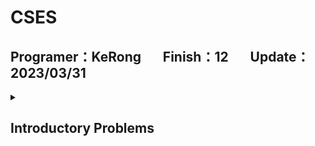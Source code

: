 # CSES
## Programer：KeRong &nbsp;&nbsp;&nbsp;&nbsp;&nbsp;&nbsp;Finish：12 &nbsp;&nbsp;&nbsp;&nbsp;&nbsp;&nbsp;Update：2023/03/31
<!-- 完成 :tada: -->
<!-- 勾勾 :white_check_mark: -->
<!-- 叉叉 :x:-->

<details> <summary><h2><b>Introductory Problems</b></h2></summary>

| Problem | Result |
| :-: | :-: |
| [Bit Strings.cpp](https://github.com/kerong2002/CSES/blob/main/Introductory%20Problems/Bit%20Strings.cpp)               |:white_check_mark:|
| [Coin Piles.cpp](https://github.com/kerong2002/CSES/blob/main/Introductory%20Problems/Coin%20Piles.cpp)                 |:white_check_mark:|
| [Creating Strings.cpp](https://github.com/kerong2002/CSES/blob/main/Introductory%20Problems/Creating%20Strings.cpp)     |:white_check_mark:|
| [Gray Code.cpp](https://github.com/kerong2002/CSES/blob/main/Introductory%20Problems/Gray%20Code.cpp)                   |:white_check_mark:|
| [Increasing Array.cpp](https://github.com/kerong2002/CSES/blob/main/Introductory%20Problems/Increasing%20Array.cpp)     |:white_check_mark:|
| [Missing Number.cpp](https://github.com/kerong2002/CSES/blob/main/Introductory%20Problems/Missing%20Number.cpp)         |:white_check_mark:|
| [Number Spiral.cpp](https://github.com/kerong2002/CSES/blob/main/Introductory%20Problems/Number%20Spiral.cpp)           |:white_check_mark:|
| [Palindrome Reorder.cpp](https://github.com/kerong2002/CSES/blob/main/Introductory%20Problems/Palindrome%20Reorder.cpp) |:white_check_mark:|
| [Permutations.cpp](https://github.com/kerong2002/CSES/blob/main/Introductory%20Problems/Permutations.cpp)               |:white_check_mark:|
| [Repetitions.cpp](https://github.com/kerong2002/CSES/blob/main/Introductory%20Problems/Repetitions.cpp)                 |:white_check_mark:|
| [Trailing Zeros.cpp](https://github.com/kerong2002/CSES/blob/main/Introductory%20Problems/Trailing%20Zeros.cpp)         |:white_check_mark:|
| [Two Knights.cpp](https://github.com/kerong2002/CSES/blob/main/Introductory%20Problems/Two%20Knights.cpp)               |:white_check_mark:|
| [Two Sets.cpp](https://github.com/kerong2002/CSES/blob/main/Introductory%20Problems/Two%20Sets.cpp)                     |:white_check_mark:|
| [Weird Algorithm.cpp](https://github.com/kerong2002/CSES/blob/main/Introductory%20Problems/Weird%20Algorithm.cpp)       |:white_check_mark:|
|Apple Division|:x:|
|Chessboard and Queens|:x:|
|Digit Queries|:x:|
|Grid Paths|:x:|

</details>
